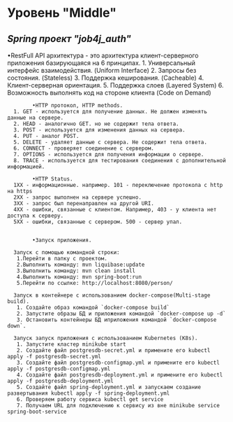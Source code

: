 # Уровень "Middle"

## *Spring проект "job4j_auth"*

  •RestFull API архитектура - это архитектура клиент-серверного приложения базирующаяся на 6 принципах.
      1. Универсальный интерфейс взаимодействия. (Uniform Interface)
      2. Запросы без состояния. (Stateless)
      3. Поддержка кеширования. (Cacheable)
      4. Клиент-серверная ориентация.
      5. Поддержка слоев (Layered System)
      6. Возможность выполнять код на стороне клиента (Code on Demand)
      
	        •HTTP протокол, HTTP methods.
      1. GET - используется для получение данных. Не должен изменять данные на сервере.
      2. HEAD - аналогично GET. но не содержит тела ответа.
      3. POST - используется для изменения данных на сервера.
      4. PUT - аналог POST.
      5. DELETE - удаляет данные с сервера. Не содержит тела ответа.
      6. CONNECT - проверяет соединение с сервером.
      7. OPTIONS - используется для получения информации о сервере.
      8. TRACE - используется для тестирования соединения с дополнительной информацией.
  
	        •HTTP Status.
      1XX - информационные. например. 101 - переключение протокола с http на https
      2XX - запрос выполнен на сервере успешно.
      3XX - запрос был перенаправлен на другой URI.
      4XX - ошибки, связанные с клиентом. Например, 403 - у клиента нет доступа к серверу.
      5XX - ошибки, связанные с сервером. 500 - сервер упал.
      
      
            •Запуск приложения.

      Запуск с помощью командной строки:
       1.Перейти в папку с проектом.
       2.Выполнить команду: mvn liquibase:update
       3.Выполнить команду: mvn clean install
       4.Выполнить команду: mvn spring-boot:run
       5.Перейти по ссылке: http://localhost:8080/person/
       
      Запуск в контейнере с использованием docker-compose(Multi-stage build).
       1. Создайте образ командой `docker-compose build`
       2. Запустите образы БД и приложения командой `docker-compose up -d`  
       3. Остановить контейнеры БД иприложения командой `docker-compose down`.

      Запуск запуск приложения с использованием Kubernetes (K8s).
       1. Запустите кластер minikube start
       2. Создайте файл postgresdb-secret.yml и примените его kubectl apply -f postgresdb-secret.yml
       3. Создайте файл postgresdb-configmap.yml и примените его kubectl apply -f postgresdb-configmap.yml
       4. Создайте файл postgresdb-deployment.yml и примените его kubectl apply -f postgresdb-deployment.yml
       5. Создайте файл spring-deployment.yml и запускаем создание развертывания kubectl apply -f spring-deployment.yml
       6. Проверяем работу сервиса kubectl get service
       7. Получаем URL для подключению к сервису из вне minikube service spring-boot-service
       


